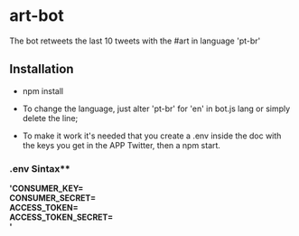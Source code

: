 # art-bot

The bot retweets the last 10 tweets with the #art in language 'pt-br'

## Installation 

- npm install

- To change the language, just alter 'pt-br' for 'en' in bot.js lang 
  or simply delete the line; 

- To make it work it's needed that you create a .env inside the doc
  with the keys you get in the APP Twitter, then a npm start.
  
### .env Sintax**

**'CONSUMER_KEY= <br/>
CONSUMER_SECRET= <br/>
ACCESS_TOKEN= <br/>
ACCESS_TOKEN_SECRET= <br/> '**
